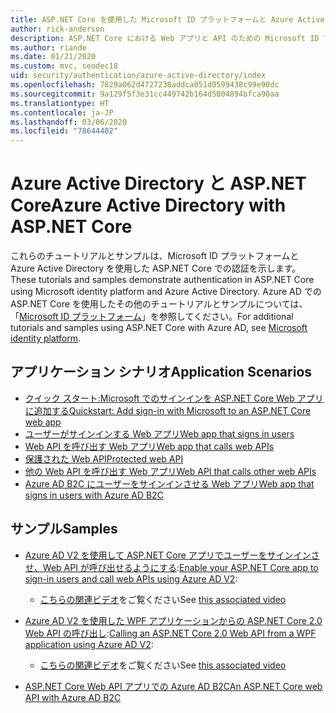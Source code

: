 ```yaml
---
title: ASP.NET Core を使用した Microsoft ID プラットフォームと Azure Active Directory
author: rick-anderson
description: ASP.NET Core における Web アプリと API のための Microsoft ID プラットフォームと Azure Active Directory での認証に関連するトピックを紹介します。
ms.author: riande
ms.date: 01/21/2020
ms.custom: mvc, seodec18
uid: security/authentication/azure-active-directory/index
ms.openlocfilehash: 7829a062d4727238addca051d0599438c99e90dc
ms.sourcegitcommit: 9a129f5f3e31cc449742b164d5004894bfca90aa
ms.translationtype: HT
ms.contentlocale: ja-JP
ms.lasthandoff: 03/06/2020
ms.locfileid: "78644402"
---
```

# <a name="azure-active-directory-with-aspnet-core"></a><span data-ttu-id="8edc4-103">Azure Active Directory と ASP.NET Core</span><span class="sxs-lookup"><span data-stu-id="8edc4-103">Azure Active Directory with ASP.NET Core</span></span>

<span data-ttu-id="8edc4-104">これらのチュートリアルとサンプルは、Microsoft ID プラットフォームと Azure Active Directory を使用した ASP.NET Core での認証を示します。</span><span class="sxs-lookup"><span data-stu-id="8edc4-104">These tutorials and samples demonstrate authentication in ASP.NET Core using Microsoft identity platform and Azure Active Directory.</span></span> <span data-ttu-id="8edc4-105">Azure AD での ASP.NET Core を使用したその他のチュートリアルとサンプルについては、「[Microsoft ID プラットフォーム](/azure/active-directory/develop/)」を参照してください。</span><span class="sxs-lookup"><span data-stu-id="8edc4-105">For additional tutorials and samples using ASP.NET Core with Azure AD, see [Microsoft identity platform](/azure/active-directory/develop/).</span></span>

## <a name="application-scenarios"></a><span data-ttu-id="8edc4-106">アプリケーション シナリオ</span><span class="sxs-lookup"><span data-stu-id="8edc4-106">Application Scenarios</span></span>

* [<span data-ttu-id="8edc4-107">クイック スタート:Microsoft でのサインインを ASP.NET Core Web アプリに追加する</span><span class="sxs-lookup"><span data-stu-id="8edc4-107">Quickstart: Add sign-in with Microsoft to an ASP.NET Core web app</span></span>](/azure/active-directory/develop/quickstart-v2-aspnet-core-webapp)
* [<span data-ttu-id="8edc4-108">ユーザーがサインインする Web アプリ</span><span class="sxs-lookup"><span data-stu-id="8edc4-108">Web app that signs in users</span></span>](/azure/active-directory/develop/scenario-web-app-sign-user-overview?tabs=aspnetcore)
* [<span data-ttu-id="8edc4-109">Web API を呼び出す Web アプリ</span><span class="sxs-lookup"><span data-stu-id="8edc4-109">Web app that calls web APIs</span></span>](/azure/active-directory/develop/scenario-web-app-call-api-overview)
* [<span data-ttu-id="8edc4-110">保護された Web API</span><span class="sxs-lookup"><span data-stu-id="8edc4-110">Protected web API</span></span>](/azure/active-directory/develop/scenario-protected-web-api-overview)
* [<span data-ttu-id="8edc4-111">他の Web API を呼び出す Web アプリ</span><span class="sxs-lookup"><span data-stu-id="8edc4-111">Web API that calls other web APIs</span></span>](/azure/active-directory/develop/scenario-web-api-call-api-overview)
* [<span data-ttu-id="8edc4-112">Azure AD B2C にユーザーをサインインさせる Web アプリ</span><span class="sxs-lookup"><span data-stu-id="8edc4-112">Web app that signs in users with Azure AD B2C</span></span>](xref:security/authentication/azure-ad-b2c)

## <a name="samples"></a><span data-ttu-id="8edc4-113">サンプル</span><span class="sxs-lookup"><span data-stu-id="8edc4-113">Samples</span></span>

* <span data-ttu-id="8edc4-114">[Azure AD V2 を使用して ASP.NET Core アプリでユーザーをサインインさせ、Web API が呼び出せるようにする](/samples/azure-samples/active-directory-aspnetcore-webapp-openidconnect-v2/enable-webapp-signin/):</span><span class="sxs-lookup"><span data-stu-id="8edc4-114">[Enable your ASP.NET Core app to sign-in users and call web APIs using Azure AD V2](/samples/azure-samples/active-directory-aspnetcore-webapp-openidconnect-v2/enable-webapp-signin/):</span></span> 
  * <span data-ttu-id="8edc4-115">[こちらの関連ビデオ](https://channel9.msdn.com/Events/Build/2018/THR5001)をご覧ください</span><span class="sxs-lookup"><span data-stu-id="8edc4-115">See [this associated video](https://channel9.msdn.com/Events/Build/2018/THR5001)</span></span>

* <span data-ttu-id="8edc4-116">[Azure AD V2 を使用した WPF アプリケーションからの ASP.NET Core 2.0 Web API の呼び出し](/samples/azure-samples/active-directory-dotnet-native-aspnetcore-v2/calling-an-aspnet-core-web-api-from-a-wpf-application-using-azure-ad-v2/):</span><span class="sxs-lookup"><span data-stu-id="8edc4-116">[Calling an ASP.NET Core 2.0 Web API from a WPF application using Azure AD V2](/samples/azure-samples/active-directory-dotnet-native-aspnetcore-v2/calling-an-aspnet-core-web-api-from-a-wpf-application-using-azure-ad-v2/):</span></span> 
  * <span data-ttu-id="8edc4-117">[こちらの関連ビデオ](https://channel9.msdn.com/Events/Build/2018/THR5000)をご覧ください</span><span class="sxs-lookup"><span data-stu-id="8edc4-117">See [this associated video](https://channel9.msdn.com/Events/Build/2018/THR5000)</span></span>

* [<span data-ttu-id="8edc4-118">ASP.NET Core Web API アプリでの Azure AD B2C</span><span class="sxs-lookup"><span data-stu-id="8edc4-118">An ASP.NET Core web API with Azure AD B2C</span></span>](https://azure.microsoft.com/resources/samples/active-directory-b2c-dotnetcore-webapi/)
